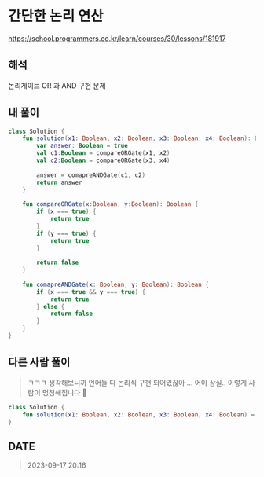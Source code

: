 # 간단한 논리 연산

https://school.programmers.co.kr/learn/courses/30/lessons/181917

## 해석
논리게이트 OR 과 AND 구현 문제 

## 내 풀이 
```kt
class Solution {
    fun solution(x1: Boolean, x2: Boolean, x3: Boolean, x4: Boolean): Boolean {
        var answer: Boolean = true
        val c1:Boolean = compareORGate(x1, x2)
        val c2:Boolean = compareORGate(x3, x4)
        
        answer = comapreANDGate(c1, c2)
        return answer
    }
    
    fun compareORGate(x:Boolean, y:Boolean): Boolean {
        if (x === true) {
            return true
        }
        if (y === true) {
            return true
        }
        
        return false
    }
    
    fun comapreANDGate(x: Boolean, y: Boolean): Boolean {
        if (x === true && y === true) {
            return true
        } else {
            return false
        }
    }
}
```

## 다른 사람 풀이 
> ㅋㅋㅋ 생각해보니까 언어들 다 논리식 구현 되어있잖아 ... 어이 상실.. 이렇게 사람이 멍청해집니다 🤣
```kt 
class Solution {
    fun solution(x1: Boolean, x2: Boolean, x3: Boolean, x4: Boolean) = (x1 || x2) && (x3 || x4) 
}
```


## DATE
> 2023-09-17 20:16